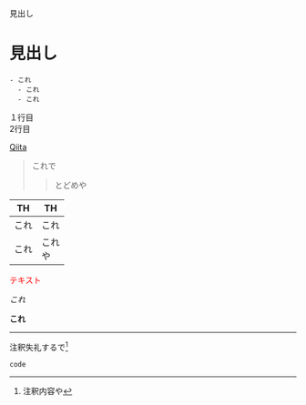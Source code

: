 見出し
# 見出し
```
- これ
  - これ
  - これ
```
  
１行目  
2行目

[Qiita](http://qiita.com/)

>これで
>>とどめや

| TH | TH |
| -- | -- |
| これ | これ |
| これ | これ<br>や |

<font color="Red">テキスト</font>

*これ*　　

**これ**

***

注釈失礼するで[^1]
[^1]: 注釈内容や

```
code
```
